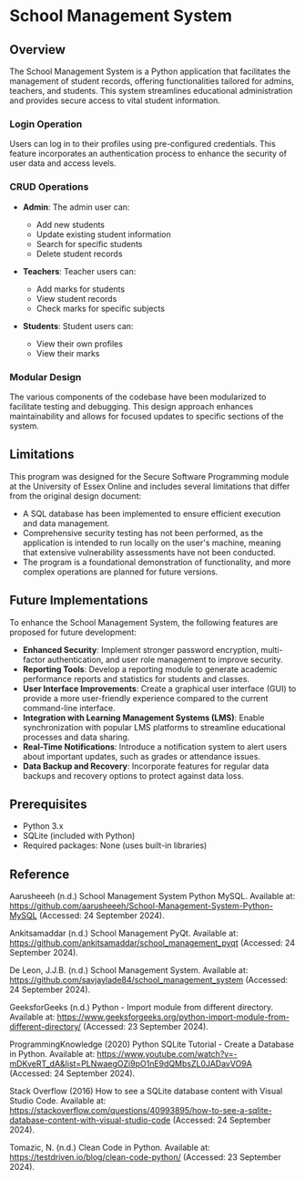 # School Management System

## Overview
The School Management System is a Python application that facilitates the management of student records, offering functionalities tailored for admins, teachers, and students. This system streamlines educational administration and provides secure access to vital student information.

### Login Operation
Users can log in to their profiles using pre-configured credentials. This feature incorporates an authentication process to enhance the security of user data and access levels.

### CRUD Operations
- **Admin**: The admin user can:
  - Add new students
  - Update existing student information
  - Search for specific students
  - Delete student records

- **Teachers**: Teacher users can:
  - Add marks for students
  - View student records
  - Check marks for specific subjects

- **Students**: Student users can:
  - View their own profiles
  - View their marks

### Modular Design
The various components of the codebase have been modularized to facilitate testing and debugging. This design approach enhances maintainability and allows for focused updates to specific sections of the system.

## Limitations
This program was designed for the Secure Software Programming module at the University of Essex Online and includes several limitations that differ from the original design document:
- A SQL database has been implemented to ensure efficient execution and data management.
- Comprehensive security testing has not been performed, as the application is intended to run locally on the user's machine, meaning that extensive vulnerability assessments have not been conducted.
- The program is a foundational demonstration of functionality, and more complex operations are planned for future versions.

## Future Implementations
To enhance the School Management System, the following features are proposed for future development:
- **Enhanced Security**: Implement stronger password encryption, multi-factor authentication, and user role management to improve security.
- **Reporting Tools**: Develop a reporting module to generate academic performance reports and statistics for students and classes.
- **User Interface Improvements**: Create a graphical user interface (GUI) to provide a more user-friendly experience compared to the current command-line interface.
- **Integration with Learning Management Systems (LMS)**: Enable synchronization with popular LMS platforms to streamline educational processes and data sharing.
- **Real-Time Notifications**: Introduce a notification system to alert users about important updates, such as grades or attendance issues.
- **Data Backup and Recovery**: Incorporate features for regular data backups and recovery options to protect against data loss.

## Prerequisites
- Python 3.x
- SQLite (included with Python)
- Required packages: None (uses built-in libraries)


## Reference
Aarusheeeh (n.d.) School Management System Python MySQL. Available at: https://github.com/aarusheeeh/School-Management-System-Python-MySQL (Accessed: 24 September 2024).

Ankitsamaddar (n.d.) School Management PyQt. Available at: https://github.com/ankitsamaddar/school_management_pyqt (Accessed: 24 September 2024).

De Leon, J.J.B. (n.d.) School Management System. Available at: https://github.com/savjaylade84/school_management_system (Accessed: 24 September 2024).

GeeksforGeeks (n.d.) Python - Import module from different directory. Available at: https://www.geeksforgeeks.org/python-import-module-from-different-directory/ (Accessed: 23 September 2024).

ProgrammingKnowledge (2020) Python SQLite Tutorial - Create a Database in Python. Available at: https://www.youtube.com/watch?v=-mDKveRT_dA&list=PLNwaegOZi9pO1nE9dQMbsZL0JADavVO9A (Accessed: 24 September 2024).

Stack Overflow (2016) How to see a SQLite database content with Visual Studio Code. Available at: https://stackoverflow.com/questions/40993895/how-to-see-a-sqlite-database-content-with-visual-studio-code (Accessed: 24 September 2024).

Tomazic, N. (n.d.) Clean Code in Python. Available at: https://testdriven.io/blog/clean-code-python/ (Accessed: 23 September 2024).

